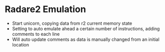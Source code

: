 # Radare2 Emulation

 - Start unicorn, copying data from r2 current memory state
 - Setting to auto emulate ahead a certain number of instructions, adding comments to each line
 - Will auto update comments as data is manually changed from an initial location
